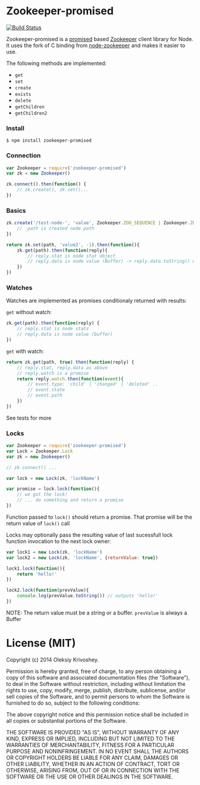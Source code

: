 # Zookeeper-promised

[![Build Status](https://travis-ci.org/oleksiyk/zookeeper-promised.png)](https://travis-ci.org/oleksiyk/zookeeper-promised)

Zookeeper-promised is a [promised](https://github.com/petkaantonov/bluebird) based [Zookeeper](http://zookeeper.apache.org) client library for Node.
It uses the fork of C binding from [node-zookeeper](https://github.com/yfinkelstein/node-zookeeper) and makes it easier to use.

The following methods are implemented:

* `get`
* `set`
* `create`
* `exists`
* `delete`
* `getChildren`
* `getChildren2`

### Install
```
$ npm install zookeeper-promised
```

### Connection

```javascript
var Zookeeper = require('zookeeper-promised')
var zk = new Zookeeper()

zk.connect().then(function() {
    // zk.create(), zk.set()...
})
```

### Basics
```javascript
zk.create('/test-node-', 'value', Zookeeper.ZOO_SEQUENCE | Zookeeper.ZOO_EPHEMERAL).then(function(_path) {
    // _path is created node path
})
```

```javascript
return zk.set(path, 'value2', -1).then(function(){
    zk.get(path).then(function(reply){
        // reply.stat is node stat object
        // reply.data is node value (Buffer) -> reply.data.toString() will be 'value2'
    })
})
```

### Watches
Watches are implemented as promises conditionaly returned with results:

`get` without watch:

```javascript
zk.get(path).then(function(reply) {
    // reply.stat is node stats
    // reply.data is node value (buffer)
})
```

`get` with watch:

```javascript
return zk.get(path, true).then(function(reply) {
    // reply.stat, reply.data as above
    // reply.watch is a promise
    return reply.watch.then(function(event){
        // event.type: 'child' | 'changed' | 'deleted' ..
        // event.state
        // event.path
    })
})
```

See tests for more

### Locks

```javascript
var Zookeeper = require('zookeeper-promised')
var Lock = Zookeeper.Lock
var zk = new Zookeeper()

// zk.connect() ...

var lock = new Lock(zk, 'lockName')

var promise = lock.lock(function(){
    // we got the lock!
    // ... do something and return a promise
})
```

Function passed to `lock()` should return a promise. That promise will be the return value of `lock()` call

Locks may optionally pass the resulting value of last sucessfull lock function invocation to the next lock owner:

```javascript
var lock1 = new Lock(zk, 'lockName')
var lock2 = new Lock(zk, 'lockName', {returnValue: true})

lock1.lock(function(){
    return 'hello!'
})

lock2.lock(function(prevValue){
    console.log(prevValue.toString()) // outputs 'hello!'
})
```

NOTE: The return value must be a string or a buffer. `prevValue` is always a Buffer

# License (MIT)

Copyright (c) 2014
 Oleksiy Krivoshey.

Permission is hereby granted, free of charge, to any person
obtaining a copy of this software and associated documentation
files (the "Software"), to deal in the Software without
restriction, including without limitation the rights to use,
copy, modify, merge, publish, distribute, sublicense, and/or sell
copies of the Software, and to permit persons to whom the
Software is furnished to do so, subject to the following
conditions:

The above copyright notice and this permission notice shall be
included in all copies or substantial portions of the Software.

THE SOFTWARE IS PROVIDED "AS IS", WITHOUT WARRANTY OF ANY KIND,
EXPRESS OR IMPLIED, INCLUDING BUT NOT LIMITED TO THE WARRANTIES
OF MERCHANTABILITY, FITNESS FOR A PARTICULAR PURPOSE AND
NONINFRINGEMENT. IN NO EVENT SHALL THE AUTHORS OR COPYRIGHT
HOLDERS BE LIABLE FOR ANY CLAIM, DAMAGES OR OTHER LIABILITY,
WHETHER IN AN ACTION OF CONTRACT, TORT OR OTHERWISE, ARISING
FROM, OUT OF OR IN CONNECTION WITH THE SOFTWARE OR THE USE OR
OTHER DEALINGS IN THE SOFTWARE.

